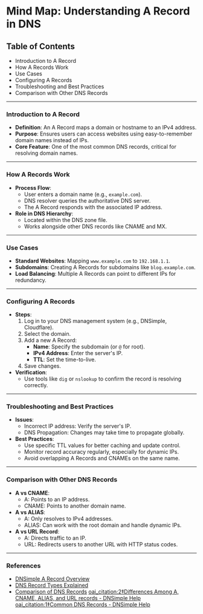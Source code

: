 # Mind Map: Understanding A Record in DNS

## Table of Contents
- Introduction to A Record
- How A Records Work
- Use Cases
- Configuring A Records
- Troubleshooting and Best Practices
- Comparison with Other DNS Records

---

### Introduction to A Record
- **Definition**: An A Record maps a domain or hostname to an IPv4 address.
- **Purpose**: Ensures users can access websites using easy-to-remember domain names instead of IPs.
- **Core Feature**: One of the most common DNS records, critical for resolving domain names.

---

### How A Records Work
- **Process Flow**:
  - User enters a domain name (e.g., `example.com`).
  - DNS resolver queries the authoritative DNS server.
  - The A Record responds with the associated IP address.
- **Role in DNS Hierarchy**:
  - Located within the DNS zone file.
  - Works alongside other DNS records like CNAME and MX.

---

### Use Cases
- **Standard Websites**: Mapping `www.example.com` to `192.168.1.1`.
- **Subdomains**: Creating A Records for subdomains like `blog.example.com`.
- **Load Balancing**: Multiple A Records can point to different IPs for redundancy.

---

### Configuring A Records
- **Steps**:
  1. Log in to your DNS management system (e.g., DNSimple, Cloudflare).
  2. Select the domain.
  3. Add a new A Record:
     - **Name**: Specify the subdomain (or `@` for root).
     - **IPv4 Address**: Enter the server's IP.
     - **TTL**: Set the time-to-live.
  4. Save changes.
- **Verification**:
  - Use tools like `dig` or `nslookup` to confirm the record is resolving correctly.

---

### Troubleshooting and Best Practices
- **Issues**:
  - Incorrect IP address: Verify the server's IP.
  - DNS Propagation: Changes may take time to propagate globally.
- **Best Practices**:
  - Use specific TTL values for better caching and update control.
  - Monitor record accuracy regularly, especially for dynamic IPs.
  - Avoid overlapping A Records and CNAMEs on the same name.

---

### Comparison with Other DNS Records
- **A vs CNAME**:
  - A: Points to an IP address.
  - CNAME: Points to another domain name.
- **A vs ALIAS**:
  - A: Only resolves to IPv4 addresses.
  - ALIAS: Can work with the root domain and handle dynamic IPs.
- **A vs URL Record**:
  - A: Directs traffic to an IP.
  - URL: Redirects users to another URL with HTTP status codes.

---

### References
- [DNSimple A Record Overview](https://support.dnsimple.com/articles/a-record/)
- [DNS Record Types Explained](https://support.dnsimple.com/articles/common-dns-records/)
- [Comparison of DNS Records](https://support.dnsimple.com/articles/differences-between-a-cname-alias-url/) [oai_citation:2‡Differences Among A, CNAME, ALIAS, and URL records - DNSimple Help](https://support.dnsimple.com/articles/differences-between-a-cname-alias-url/) [oai_citation:1‡Common DNS Records - DNSimple Help](https://support.dnsimple.com/articles/common-dns-records/)